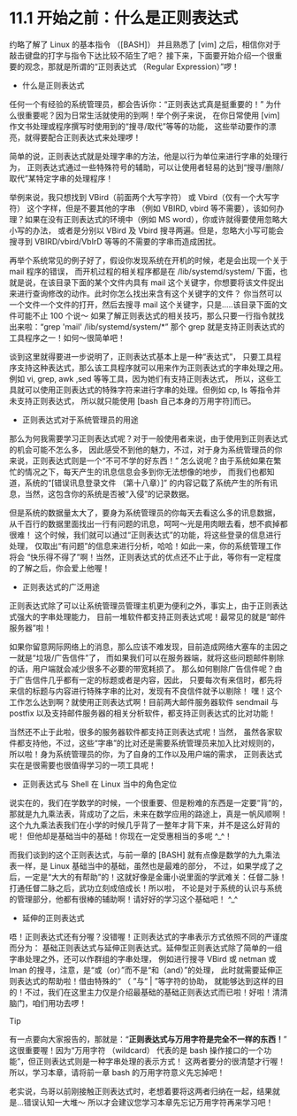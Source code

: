 # 11.1 开始之前：什么是正则表达式

约略了解了 Linux 的基本指令 （[BASH]） 并且熟悉了 [vim] 之后，相信你对于敲击键盘的打字与指令下达比较不陌生了吧？ 接下来，下面要开始介绍一个很重要的观念，那就是所谓的“正则表达式 （Regular Expression）”啰！

-   什么是正则表达式

任何一个有经验的系统管理员，都会告诉你：“正则表达式真是挺重要的！” 为什么很重要呢？因为日常生活就使用的到啊！举个例子来说， 在你日常使用 [vim] 作文书处理或程序撰写时使用到的“搜寻/取代”等等的功能， 这些举动要作的漂亮，就得要配合正则表达式来处理啰！

简单的说，正则表达式就是处理字串的方法，他是以行为单位来进行字串的处理行为， 正则表达式通过一些特殊符号的辅助，可以让使用者轻易的达到“搜寻/删除/取代”某特定字串的处理程序！

举例来说，我只想找到 VBird（前面两个大写字符） 或 Vbird（仅有一个大写字符） 这个字样，但是不要其他的字串 （例如 VBIRD, vbird 等不需要），该如何办理？如果在没有正则表达式的环境中（例如 MS word），你或许就得要使用忽略大小写的办法， 或者是分别以 VBird 及 Vbird 搜寻两遍。但是，忽略大小写可能会搜寻到 VBIRD/vbird/VbIrD 等等的不需要的字串而造成困扰。

再举个系统常见的例子好了，假设你发现系统在开机的时候，老是会出现一个关于 mail 程序的错误， 而开机过程的相关程序都是在 /lib/systemd/system/ 下面，也就是说，在该目录下面的某个文件内具有 mail 这个关键字，你想要将该文件捉出来进行查询修改的动作。此时你怎么找出来含有这个关键字的文件？ 你当然可以一个文件一个文件的打开，然后去搜寻 mail 这个关键字，只是.....该目录下面的文件可能不止 100 个说～ 如果了解正则表达式的相关技巧，那么只要一行指令就找出来啦：“grep 'mail' /lib/systemd/system/\*” 那个 grep 就是支持正则表达式的工具程序之一！如何～很简单吧！

谈到这里就得要进一步说明了，正则表达式基本上是一种“表达式”， 只要工具程序支持这种表达式，那么该工具程序就可以用来作为正则表达式的字串处理之用。 例如 vi, grep, awk ,sed 等等工具，因为她们有支持正则表达式， 所以，这些工具就可以使用正则表达式的特殊字符来进行字串的处理。但例如 cp, ls 等指令并未支持正则表达式， 所以就只能使用 [bash 自己本身的万用字符]而已。

-   正则表达式对于系统管理员的用途

那么为何我需要学习正则表达式呢？对于一般使用者来说，由于使用到正则表达式的机会可能不怎么多， 因此感受不到他的魅力，不过，对于身为系统管理员的你来说，正则表达式则是一个“不可不学的好东西！” 怎么说呢？由于系统如果在繁忙的情况之下，每天产生的讯息信息会多到你无法想像的地步， 而我们也都知道，系统的“[错误讯息登录文件 （第十八章）]” 的内容记载了系统产生的所有讯息，当然，这包含你的系统是否被“入侵”的记录数据。

但是系统的数据量太大了，要身为系统管理员的你每天去看这么多的讯息数据， 从千百行的数据里面找出一行有问题的讯息，呵呵～光是用肉眼去看，想不疯掉都很难！ 这个时候，我们就可以通过“正则表达式”的功能，将这些登录的信息进行处理， 仅取出“有问题”的信息来进行分析，哈哈！如此一来，你的系统管理工作将会 “快乐得不得了”啊！当然，正则表达式的优点还不止于此，等你有一定程度的了解之后，你会爱上他喔！

-   正则表达式的广泛用途

正则表达式除了可以让系统管理员管理主机更为便利之外，事实上，由于正则表达式强大的字串处理能力， 目前一堆软件都支持正则表达式呢！最常见的就是“邮件服务器”啦！

如果你留意网际网络上的消息，那么应该不难发现，目前造成网络大塞车的主因之一就是“垃圾/广告信件”了， 而如果我们可以在服务器端，就将这些问题邮件剔除的话，用户端就会减少很多不必要的带宽耗损了。 那么如何剔除广告信件呢？由于广告信件几乎都有一定的标题或者是内容，因此， 只要每次有来信时，都先将来信的标题与内容进行特殊字串的比对，发现有不良信件就予以剔除！ 嘿！这个工作怎么达到啊？就使用正则表达式啊！目前两大邮件服务器软件 sendmail 与 postfix 以及支持邮件服务器的相关分析软件，都支持正则表达式的比对功能！

当然还不止于此啦，很多的服务器软件都支持正则表达式呢！当然， 虽然各家软件都支持他，不过，这些“字串”的比对还是需要系统管理员来加入比对规则的， 所以啦！身为系统管理员的你，为了自身的工作以及用户端的需求， 正则表达式实在是很需要也很值得学习的一项工具呢！

-   正则表达式与 Shell 在 Linux 当中的角色定位

说实在的，我们在学数学的时候，一个很重要、但是粉难的东西是一定要“背”的， 那就是九九乘法表，背成功了之后，未来在数学应用的路途上，真是一帆风顺啊！ 这个九九乘法表我们在小学的时候几乎背了一整年才背下来，并不是这么好背的呢！ 但他却是基础当中的基础！你现在一定受惠相当的多呢 ^\_^！

而我们谈到的这个正则表达式，与前一章的 [BASH] 就有点像是数学的九九乘法表一样，是 Linux 基础当中的基础，虽然也是最难的部分， 不过，如果学成了之后，一定是“大大的有帮助”的！这就好像是金庸小说里面的学武难关：任督二脉！ 打通任督二脉之后，武功立刻成倍成长！所以啦， 不论是对于系统的认识与系统的管理部分，他都有很棒的辅助啊！请好好的学习这个基础吧！ ^\_^

-   延伸的正则表达式

唔！正则表达式还有分喔？没错喔！正则表达式的字串表示方式依照不同的严谨度而分为： 基础正则表达式与延伸正则表达式。延伸型正则表达式除了简单的一组字串处理之外，还可以作群组的字串处理， 例如进行搜寻 VBird 或 netman 或 lman 的搜寻，注意，是“或（or）”而不是“和（and）”的处理， 此时就需要延伸正则表达式的帮助啦！借由特殊的“ （ ”与“ \| ”等字符的协助， 就能够达到这样的目的！不过，我们在这里主力仅是介绍最基础的基础正则表达式而已啦！好啦！清清脑门，咱们用功去啰！



> [!TIP]  
> 有一点要向大家报告的，那就是：“**正则表达式与万用字符是完全不一样的东西！**” 这很重要喔！因为“万用字符 （wildcard） 代表的是 bash 操作接口的一个功能”，但正则表达式则是一种字串处理的表示方式！ 这两者要分的很清楚才行喔！所以，学习本章，请将前一章 bash 的万用字符意义先忘掉吧！

老实说，鸟哥以前刚接触正则表达式时，老想着要将这两者归纳在一起，结果就是...错误认知一大堆～ 所以才会建议您学习本章先忘记万用字符再来学习吧！